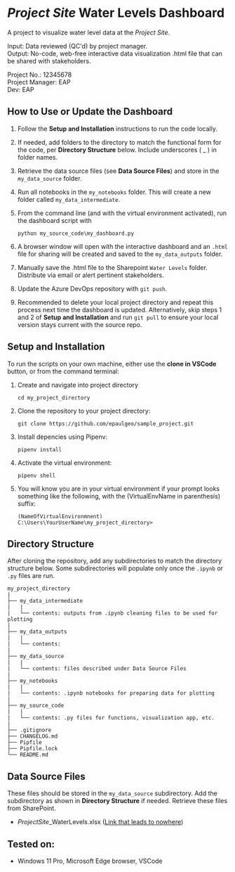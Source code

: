 # *Project Site* Water Levels Dashboard

A project to visualize water level data at the *Project Site*. 

Input: Data reviewed (QC'd) by project manager.   
Output: No-code, web-free interactive data visualization .html file that can be shared with stakeholders.

Project No.: 12345678   
Project Manager: EAP   
Dev: EAP   


## How to Use or Update the Dashboard

1. Follow the **Setup and Installation** instructions to run the code locally.
   
2. If needed, add folders to the directory to match the functional form for the code, per **Directory Structure** below. Include underscores ( _ ) in folder names.
   
3. Retrieve the data source files (see **Data Source Files**) and store in the `my_data_source` folder.
   
4. Run all notebooks in the `my_notebooks` folder. This will create a new folder called `my_data_intermediate`.
   
5. From the command line (and with the virtual environment activated), run the dashboard script with
   ```
   python my_source_code\my_dashboard.py
   ```

6. A browser window will open with the interactive dashboard and an `.html` file for sharing will be created and saved to the `my_data_outputs` folder.
   
7. Manually save the .html file to the Sharepoint `Water Levels` folder. Distribute via email or alert pertinent stakeholders.
   
8. Update the Azure DevOps repository with `git push`.
   
9. Recommended to delete your local project directory and repeat this process next time the dashboard is updated. Alternatively, skip steps 1 and 2 of **Setup and Installation** and run `git pull` to ensure your local version stays current with the source repo.

## Setup and Installation

To run the scripts on your own machine, either use the **clone in VSCode** button, or from the command terminal:
1. Create and navigate into project directory
   ```
   cd my_project_directory
   ```
2. Clone the repository to your project directory:
   ```
   git clone https://github.com/epaulgeo/sample_project.git
   ```
3. Install depencies using Pipenv:
   ```
   pipenv install
   ```
4. Activate the virtual environment:
   ```
   pipenv shell
   ```  
5. You will know you are in your virtual environment if your prompt looks something like the following, with the (VirtualEnvName in parenthesis) suffix:
   ```
   (NameOfVirtualEnvironmnent) C:\Users\YourUserName\my_project_directory>
   ```

   
## Directory Structure

After cloning the repository, add any subdirectories to match the directory structure below. Some subdirectories will populate only once the `.ipynb` or `.py` files are run.
```
my_project_directory
|
├── my_data_intermediate
|   |
|   └── contents: outputs from .ipynb cleaning files to be used for plotting
|   
├── my_data_outputs 
|   |
|   └── contents:
|
├── my_data_source 
|   |  
|   └── contents: files described under Data Source Files  
| 
├── my_notebooks   
|   |
|   └── contents: .ipynb notebooks for preparing data for plotting 
|
├── my_source_code  
|   | 
|   └── contents: .py files for functions, visualization app, etc.  
| 
├── .gitignore
├── CHANGELOG.md
├── Pipfile   
├── Pipfile.lock   
└── README.md
```

## Data Source Files

These files should be stored in the `my_data_source` subdirectory. Add the subdirectory as shown in **Directory Structure** if needed. Retrieve these files from SharePoint.

- *ProjectSite*_WaterLevels.xlsx ([Link that leads to nowhere]())

## Tested on:

- Windows 11 Pro, Microsoft Edge browser, VSCode